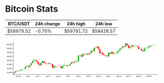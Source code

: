 # Bitcoin Stats

BTC/USDT|24h change|24h high|24h low|
|---|---|---|---|
|$58979.52|-0.70%|$59791.72|$58428.57|

<img src="./chart.svg">
